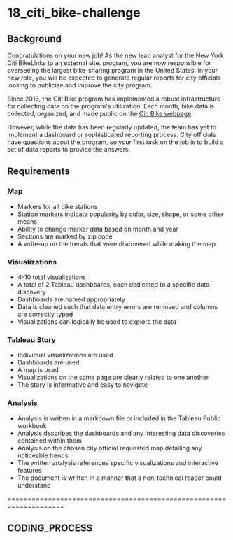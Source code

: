 # 18_citi_bike-challenge

## Background
Congratulations on your new job! As the new lead analyst for the New York Citi BikeLinks to an external site. program, you are now responsible for overseeing the largest bike-sharing program in the United States. In your new role, you will be expected to generate regular reports for city officials looking to publicize and improve the city program.

Since 2013, the Citi Bike program has implemented a robust infrastructure for collecting data on the program's utilization. Each month, bike data is collected, organized, and made public on the [Citi Bike webpage](https://citibikenyc.com/system-data).

However, while the data has been regularly updated, the team has yet to implement a dashboard or sophisticated reporting process. City officials have questions about the program, so your first task on the job is to build a set of data reports to provide the answers.

## Requirements
### Map
- Markers for all bike stations
- Station markers indicate popularity by color, size, shape, or some other means
- Ability to change marker data based on month and year
- Sections are marked by zip code
- A write-up on the trends that were discovered while making the map

### Visualizations
- 4-10 total visualizations
- A total of 2 Tableau dashboards, each dedicated to a specific data discovery
- Dashboards are named appropriately
- Data is cleaned such that data entry errors are removed and columns are correctly typed
- Visualizations can logically be used to explore the data

### Tableau Story
- Individual visualizations are used
- Dashboards are used
- A map is used
- Visualizations on the same page are clearly related to one another
- The story is informative and easy to navigate

### Analysis
- Analysis is written in a markdown file or included in the Tableau Public workbook
- Analysis describes the dashboards and any interesting data discoveries contained within them
- Analysis on the chosen city official requested map detailing any noticeable trends
- The written analysis references specific visualizations and interactive features
- The document is written in a manner that a non-technical reader could understand      

====================================================================
## CODING_PROCESS



